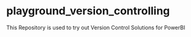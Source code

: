 # playground_version_controlling
This Repository is used to try out Version Control Solutions for PowerBI
